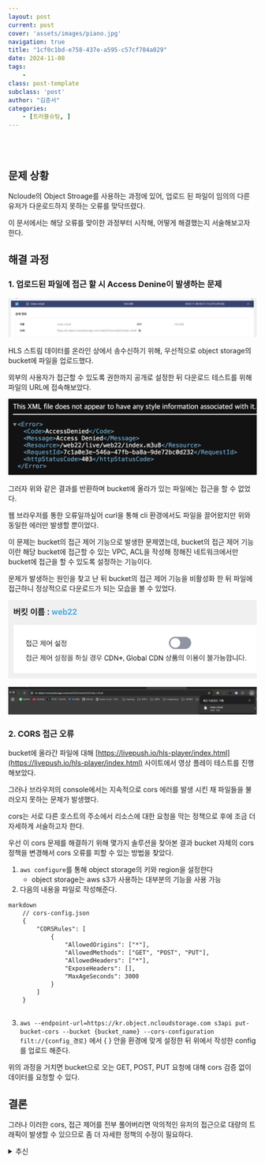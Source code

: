 ```yaml
---
layout: post
current: post
cover: 'assets/images/piano.jpg'
navigation: true
title: "1cf0c1bd-e758-437e-a595-c57cf704a029"
date: 2024-11-08
tags:
    - 
class: post-template
subclass: 'post'
author: "김준서"
categories:
    - [트러블슈팅, ]
---
```

<br><br>

## 문제 상황


Ncloude의 Object Stroage를 사용하는 과정에 있어, 업로드 된 파일이 임의의 다른 유저가 다운로드하지 못하는 오류를 맞닥뜨렸다.


이 문서에서는 해당 오류를 맞이한 과정부터 시작해, 어떻게 해결했는지 서술해보고자 한다.


## 해결 과정


### 1. 업로드된 파일에 접근 할 시 Access Denine이 발생하는 문제


![0](/upload/2024-11-08-1cf0c1bd-e758-437e-a595-c57cf704a029.md/0.png)


HLS 스트림 데이터를 온라인 상에서 송수신하기 위해, 우선적으로 object storage의 bucket에 파일을 업로드했다.


외부의 사용자가 접근할 수 있도록 권한까지 공개로 설정한 뒤 다운로드 테스트를 위해 파일의 URL에 접속해보았다.


![1](/upload/2024-11-08-1cf0c1bd-e758-437e-a595-c57cf704a029.md/1.png)


그러자 위와 같은 결과를 반환하며 bucket에 올라가 있는 파일에는 접근을 할 수 없었다.


웹 브라우저를 통한 오류일까싶어 curl을 통해 cli 환경에서도 파일을 끌어왔지만 위와 동일한 에러만 발생할 뿐이었다.


이 문제는 bucket의 접근 제어 기능으로 발생한 문제였는데, bucket의 접근 제어 기능이란 해당 bucket에 접근할 수 있는 VPC, ACL을 작성해 정해진 네트워크에서만 bucket에 접근을 할 수 있도록 설정하는 기능이다.


문제가 발생하는 원인을 찾고 난 뒤 bucket의 접근 제어 기능을 비활성화 한 뒤 파일에 접근하니 정상적으로 다운로드가 되는 모습을 볼 수 있었다.


![2](/upload/2024-11-08-1cf0c1bd-e758-437e-a595-c57cf704a029.md/2.png)


![3](/upload/2024-11-08-1cf0c1bd-e758-437e-a595-c57cf704a029.md/3.png)


### 2. CORS 접근 오류


bucket에 올라간 파일에 대해 [https://livepush.io/hls-player/index.html](https://livepush.io/hls-player/index.html) 사이트에서 영상 플레이 테스트를 진행해보았다.


그러나 브라우저의 console에서는 지속적으로 cors 에러를 발생 시킨 채 파일들을 불러오지 못하는 문제가 발생했다.


cors는 서로 다른 호스트의 주소에서 리소스에 대한 요청을 막는 정책으로 후에 조금 더 자세하게 서술하고자 한다.


우선 이 cors 문제를 해결하기 위해 몇가지 솔루션을 찾아본 결과 bucket 자체의 cors 정책을 변경해서 cors 오류를 피할 수 있는 방법을 찾았다.

1. `aws configure`를 통해 object storage의 키와 region을 설정한다
	- object storage는 aws s3가 사용하는 대부분의 기능을 사용 가능
2. 다음의 내용을 파일로 작성해준다.

	
```
markdown
	// cors-config.json
	{
	    "CORSRules": [
	        {
	            "AllowedOrigins": ["*"],
	            "AllowedMethods": ["GET", "POST", "PUT"],
	            "AllowedHeaders": ["*"],
	            "ExposeHeaders": [],
	            "MaxAgeSeconds": 3000
	        }
	    ]
	}
	
```


3. `aws --endpoint-url=https://kr.object.ncloudstorage.com s3api put-bucket-cors --bucket {bucket_name} --cors-configuration filt://{config_경로}` 에서 { } 안을 환경에 맞게 설정한 뒤 위에서 작성한 config를 업로드 해준다.

위의 과정을 거치면 bucket으로 오는 GET, POST, PUT 요청에 대해 cors 검증 없이 데이터를 요청할 수 있다.


## 결론


그러나 이러한 cors, 접근 제어를 전부 풀어버리면 악의적인 유저의 접근으로 대량의 트래픽이 발생할 수 있으므로 좀 더 자세한 정책의 수정이 필요하다.

<details>
  <summary>추신</summary>


<CORSConfiguration>
<CORSRule>
<AllowedOrigin>[https://yourdomain.com](https://yourdomain.com/)</AllowedOrigin>
<AllowedMethod>GET</AllowedMethod>
<AllowedMethod>PUT</AllowedMethod>
<AllowedMethod>POST</AllowedMethod>
<AllowedMethod>DELETE</AllowedMethod>
<AllowedHeader>*</AllowedHeader>
<ExposeHeader>ETag</ExposeHeader>
<MaxAgeSeconds>3000</MaxAgeSeconds>
</CORSRule>
</CORSConfiguration>


추후에 도메인을 연결하면 Allowed Origin 에 [liboo.kr](http://liboo.kr/) 을 해놓으면 좋을 것 같습니다!



  </details>